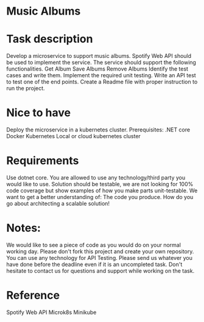# Music Albums

# Task description
Develop a microservice to support music albums.
Spotify Web API should be used to implement the service.
The service should support the following functionalities.
Get Album
Save Albums
Remove Albums
Identify the test cases and write them.
Implement the required unit testing.
Write an API test to test one of the end points.
Create a Readme file with proper instruction to run the project.


# Nice to have 
Deploy the microservice in a kubernetes cluster.
Prerequisites:
.NET core
Docker
Kubernetes
Local or cloud kubernetes cluster

# Requirements
Use dotnet core.
You are allowed to use any technology/third party you would like to use.
Solution should be testable, we are not looking for 100% code coverage but show examples of how you make parts unit-testable.
We want to get a better understanding of:
The code you produce.
How do you go about architecting a scalable solution!


# Notes:
We would like to see a piece of code as you would do on your normal working day.
Please don't fork this project and create your own repository.
You can use any technology for API Testing.
Please send us whatever you have done before the deadline even if it is an uncompleted task.
Don't hesitate to contact us for questions and support while working on the task.


# Reference
Spotify Web API
Microk8s
Minikube






